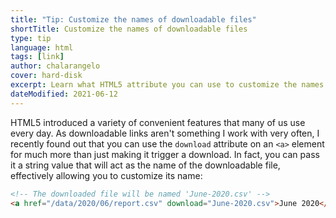 ```yaml
---
title: "Tip: Customize the names of downloadable files"
shortTitle: Customize the names of downloadable files
type: tip
language: html
tags: [link]
author: chalarangelo
cover: hard-disk
excerpt: Learn what HTML5 attribute you can use to customize the names of your downloadable files with this quick tip.
dateModified: 2021-06-12
---
```


HTML5 introduced a variety of convenient features that many of us use every day. As downloadable links aren't something I work with very often, I recently found out that you can use the `download` attribute on an `<a>` element for much more than just making it trigger a download. In fact, you can pass it a string value that will act as the name of the downloadable file, effectively allowing you to customize its name:

```html
<!-- The downloaded file will be named 'June-2020.csv' -->
<a href="/data/2020/06/report.csv" download="June-2020.csv">June 2020</a>
```
